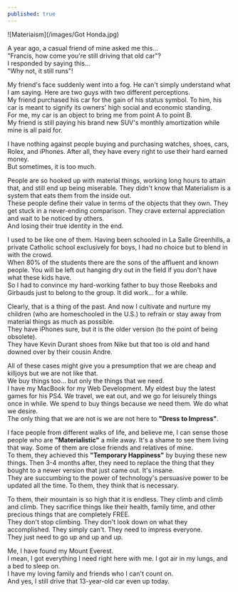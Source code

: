 ```yaml
---
published: true
---
```

![Materiaism](/images/Got Honda.jpg)


A year ago, a casual friend of mine asked me this...   
"Francis, how come you're still driving that old car"?   
I responded by saying this...   
"Why not, it still runs"!

My friend's face suddenly went into a fog. He can't simply understand what I am saying.
Here are two guys with two different perceptions.   
My friend purchased his car for the gain of his status symbol. To him, his car is meant to signify its owners' high social and economic standing.   
For me, my car is an object to bring me from point A to point B.   
My friend is still paying his brand new SUV's monthly amortization while mine is all paid for. 

I have nothing against people buying and purchasing watches, shoes, cars, Rolex, and iPhones. After all, they have every right to use their hard earned money.   
But sometimes, it is too much. 

People are so hooked up with material things, working long hours to attain that, and still end up being miserable. 
They didn't know that Materialism is a system that eats them from the inside out.   
These people define their value in terms of the objects that they own. They get stuck in a never-ending comparison. They crave external appreciation and wait to be noticed by others.   
And losing their true identity in the end.

I used to be like one of them. Having been schooled in La Salle Greenhills, a private Catholic school exclusively for boys, I had no choice but to blend in with the crowd.   
When 80% of the students there are the sons of the affluent and known people. You will be left out hanging dry out in the field if you don't have what these kids have.   
So I had to convince my hard-working father to buy those Reeboks and Girbauds just to belong to the group. It did work... for a while. 

Clearly, that is a thing of the past. And now I cultivate and nurture my children (who are homeschooled in the U.S.) to refrain or stay away from material things as much as possible.   
They have iPhones sure, but it is the older version (to the point of being obsolete).   
They have Kevin Durant shoes from Nike but that too is old and hand downed over by their cousin Andre. 

All of these cases might give you a presumption that we are cheap and killjoys but we are not like that.   
We buy things too... but only the things that we need.   
I have my MacBook for my Web Development. My eldest buy the latest games for his PS4. We travel, we eat out, and we go for leisurely things once in while. We spend to buy things because we need them. We do what we desire.   
The only thing that we are not is we are not here to **"Dress to Impress"**.

I face people from different walks of life, and believe me, I can sense those people who are **"Materialistic"** a mile away. It's a shame to see them living that way. Some of them are close friends and relatives of mine.   
To them, they achieved this **"Temporary Happiness"** by buying these new things. Then 3-4 months after, they need to replace the thing that they bought to a newer version that just came out. It's insane.   
They are succumbing to the power of technology's persuasive power to be updated all the time. To them, they think that is necessary. 

To them, their mountain is so high that it is endless. They climb and climb and climb. They sacrifice things like their health, family time, and other precious things that are completely FREE.   
They don't stop climbing. They don't look down on what they accomplished. They simply can't. They need to impress everyone.   
They just need to go up and up and up.

Me, I have found my Mount Everest.   
I mean, I got everything I need right here with me. I got air in my lungs, and a bed to sleep on.   
I have my loving family and friends who I can't count on.   
And yes, I still drive that 13-year-old car even up today.   










